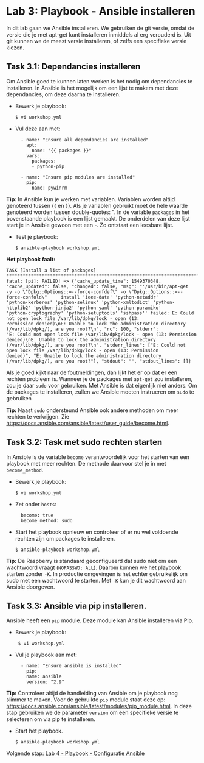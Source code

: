# Lab 3: Playbook - Ansible installeren
In dit lab gaan we Ansible installeren. We gebruiken de git versie, omdat de versie die je met apt-get kunt installeren inmiddels al erg verouderd is. Uit git kunnen we de meest versie installeren, of zelfs een specifieke versie kiezen.

## Task 3.1: Dependancies installeren
Om Ansible goed te kunnen laten werken is het nodig om dependancies te installeren. In Ansible is het mogelijk om een lijst te makem met deze dependancies, om deze daarna te installeren.

* Bewerk je playbook:

  ``$ vi workshop.yml``
  
* Vul deze aan met:

  ```
    - name: "Ensure all dependancies are installed"
      apt:
        name: "{{ packages }}"
      vars:
        packages:
        - python-pip
          
    - name: "Ensure pip modules are installed"
      pip:
        name: pywinrm
  ```
  
**Tip:** In Ansible kun je werken met variablen. Variablen worden altijd genoteerd tussen {{ en }}. Als je variablen gebruikt moet de hele waarde genoteerd worden tussen double-quotes: ". In de variable ``packages`` in het bovenstaande playbook is een lijst gemaakt. De onderdelen van deze lijst start je in Ansible gewoon met een -. Zo ontstaat een leesbare lijst.

* Test je playbook:

  ``$ ansible-playbook workshop.yml``

**Het playbook faalt:**

```
TASK [Install a list of packages] **********************************************************************************************
fatal: [pi]: FAILED! => {"cache_update_time": 1549370348, "cache_updated": false, "changed": false, "msg": "'/usr/bin/apt-get
-y -o \"Dpkg::Options::=--force-confdef\" -o \"Dpkg::Options::=--force-confold\"     install 'ieee-data' 'python-netaddr' 
'python-kerberos' 'python-selinux' 'python-xmltodict' 'python-httplib2' 'python-jinja2' 'python-yaml' 'python-paramiko' 
'python-cryptography' 'python-setuptools' 'sshpass'' failed: E: Could not open lock file /var/lib/dpkg/lock - open (13: 
Permission denied)\nE: Unable to lock the administration directory (/var/lib/dpkg/), are you root?\n", "rc": 100, "stderr":
"E: Could not open lock file /var/lib/dpkg/lock - open (13: Permission denied)\nE: Unable to lock the administration directory 
(/var/lib/dpkg/), are you root?\n", "stderr_lines": ["E: Could not open lock file /var/lib/dpkg/lock - open (13: Permission 
denied)", "E: Unable to lock the administration directory (/var/lib/dpkg/), are you root?"], "stdout": "", "stdout_lines": []}
```

Als je goed kijkt naar de foutmeldingen, dan lijkt het er op dat er een rechten probleem is. Wanneer je de packages met ``apt-get`` zou installeren, zou je daar ``sudo`` voor gebruiken. Met Ansible is dat eigenlijk niet anders. Om de packages te installeren, zullen we Ansible moeten instrueren om ``sudo`` te gebruiken

**Tip:** Naast ``sudo`` ondersteund Ansible ook andere methoden om meer rechten te verkrijgen. Zie https://docs.ansible.com/ansible/latest/user_guide/become.html.

## Task 3.2: Task met sudo rechten starten
In Ansible is de variable ``become`` verantwoordelijk voor het starten van een playbook met meer rechten. De methode daarvoor stel je in met ``become_method``.

* Bewerk je playbook:

  ``$ vi workshop.yml``
  
* Zet onder ``hosts``:

  ```
    become: true
    become_method: sudo
  ```
  
* Start het playbook opnieuw en controleer of er nu wel voldoende rechten zijn om packages te installeren.

  ``$ ansible-playbook workshop.yml``

**Tip:** De Raspberry is standaard geconfigueerd dat sudo niet om een wachtwoord vraagt (``NOPASSWD: ALL``). Daarom kunnen we het playbook starten zonder ``-K``. In productie omgevingen is het echter gebruikelijk om sudo met een wachtwoord te starten. Met ``-K`` kun je dit wachtwoord aan Ansible doorgeven.

## Task 3.3: Ansible via pip installeren.
Ansible heeft een ``pip`` module. Deze module kan Ansible installeren via Pip.

* Bewerk je playbook:

  `` $ vi workshop.yml``
  
* Vul je playbook aan met:

  ```
    - name: "Ensure ansible is installed"
      pip:
      name: ansible
      version: "2.9"
  ```

**Tip:** Controleer altijd de handleiding van Ansible om je playbook nog slimmer te maken. Voor de gebruikte ``pip`` module staat deze op: https://docs.ansible.com/ansible/latest/modules/pip_module.html. In deze stap gebruiken we de parameter ``version`` om een specifieke versie te selecteren om via pip te installeren.

* Start het playbook.

  ``$ ansible-playbook workshop.yml``

Volgende stap: [Lab 4 - Playbook - Configuratie Ansible](/labs/04_NL_playbook_ansible_configuration.md)
